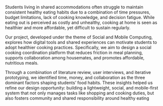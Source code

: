 Students living in shared accommodations often struggle to maintain consistent healthy eating habits due to a combination of time pressures, budget limitations, lack of cooking knowledge, and decision fatigue. While eating out is perceived as costly and unhealthy, cooking at home is seen as healthier and more affordable, yet difficult to sustain regularly.

Our project, developed under the theme of Social and Mobile Computing, explores how digital tools and shared experiences can motivate students to adopt healthier cooking practices. Specifically, we aim to design a social cooking coordination platform that reduces friction in meal planning, supports collaboration among housemates, and promotes affordable, nutritious meals.

Through a combination of literature review, user interviews, and iterative prototyping, we identified time, money, and collaboration as the three dominant factors shaping students’ food habits. These insights helped us refine our design opportunity: building a lightweight, social, and mobile-first system that not only manages tasks like shopping and cooking duties, but also fosters community and shared responsibility around healthy eating

